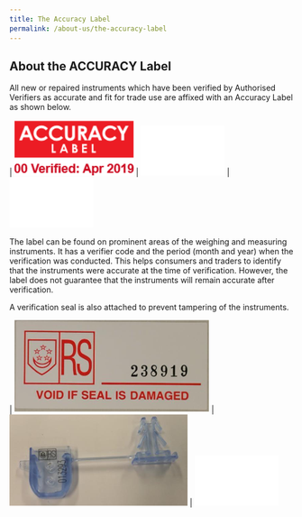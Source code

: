 ```yaml
---
title: The Accuracy Label
permalink: /about-us/the-accuracy-label
---
```

## About the ACCURACY Label

All new or repaired instruments which have been verified by Authorised Verifiers as accurate and fit for trade use are affixed with an Accuracy Label as shown below.

| ![accuracy label](/images/about/accuracy_label.jpg) | ![blank2](images/about/blank1.png) | ![blank2](images/about/blank1.png)
 
The label can be found on prominent areas of the weighing and measuring instruments. It has a verifier code and the period (month and year) when the verification was conducted. This helps consumers and traders to identify that the instruments were accurate at the time of verification. However, the label does not guarantee that the instruments will remain accurate after verification.

A verification seal is also attached to prevent tampering of the instruments.

| ![paper seal](/images/about/wm-seal.png) | ![plastic seal](images/about/wm-plastic-seal.png) | ![blank2](images/about/blank1.png)

